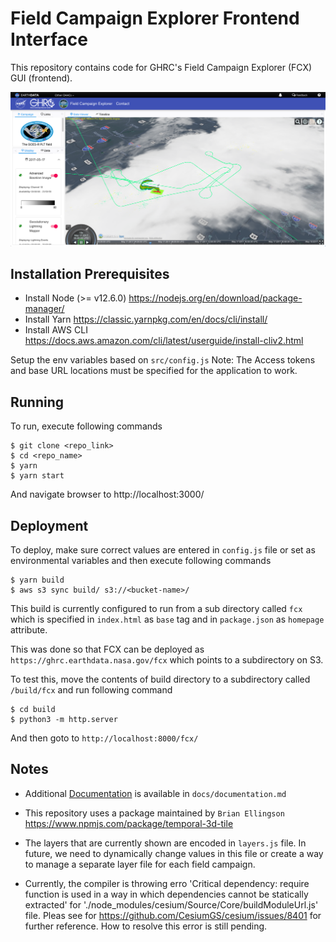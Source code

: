 # Field Campaign Explorer Frontend Interface

This repository contains code for GHRC's Field Campaign Explorer (FCX) GUI (frontend).

![Image](fcx-screenshot.png)

## Installation Prerequisites

- Install Node (>= v12.6.0) https://nodejs.org/en/download/package-manager/
- Install Yarn https://classic.yarnpkg.com/en/docs/cli/install/
- Install AWS CLI https://docs.aws.amazon.com/cli/latest/userguide/install-cliv2.html

 Setup the env variables based on `src/config.js` 
 Note: The Access tokens and base URL locations must be specified for the application to work.

 
## Running

To run, execute following commands

```console
$ git clone <repo_link>
$ cd <repo_name>
$ yarn
$ yarn start
```

And navigate browser to http://localhost:3000/

## Deployment

To deploy, make sure correct values are entered in `config.js` file or set as environmental variables and then execute following commands

```console
$ yarn build
$ aws s3 sync build/ s3://<bucket-name>/
```

This build is currently configured to run from a sub directory called `fcx` which is specified in `index.html` as `base` tag and in `package.json` as `homepage` attribute.

This was done so that FCX can be deployed as `https://ghrc.earthdata.nasa.gov/fcx` which points to a subdirectory on S3.

To test this, move the contents of build directory to a subdirectory called `/build/fcx` and run following command

```console
$ cd build
$ python3 -m http.server
```

And then goto to `http://localhost:8000/fcx/`

## Notes

- Additional [Documentation](docs/documentation.md) is available in `docs/documentation.md`

- This repository uses a package maintained by `Brian Ellingson` https://www.npmjs.com/package/temporal-3d-tile

- The layers that are currently shown are encoded in `layers.js` file. In future, we need to dynamically change values in this file or create a way to manage a separate layer file for each field campaign.

- Currently, the compiler is throwing erro 'Critical dependency: require function is used in a way in which dependencies cannot be statically extracted' for './node_modules/cesium/Source/Core/buildModuleUrl.js' file. Pleas see for https://github.com/CesiumGS/cesium/issues/8401 for further reference. How to resolve this error is still pending.
